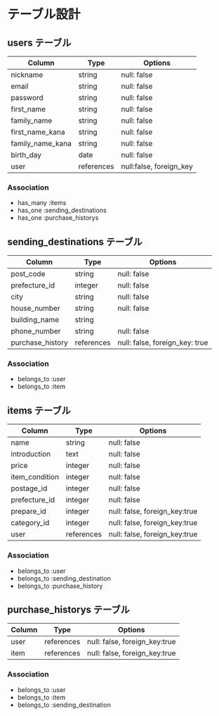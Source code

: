 # テーブル設計

## users テーブル

| Column   | Type   | Options     |
| -------- | ------ | ----------- |
| nickname | string | null: false |
| email    | string | null: false |
| password | string | null: false |
| first_name   | string | null: false |
| family_name  | string | null: false |
| first_name_kana | string | null: false |
| family_name_kana | string | null: false |
| birth_day | date | null: false |
| user | references | null:false, foreign_key |

### Association

- has_many :items
- has_one :sending_destinations
- has_one :purchase_historys

## sending_destinations テーブル

| Column | Type       | Options                        |
| ------ | ---------- | ------------------------------ |
| post_code | string | null: false                    |
| prefecture_id | integer | null: false              |
| city | string | null: false                          |
| house_number | string | null: false                  |
| building_name | string |                             |
| phone_number | string | null: false                 |
| purchase_history | references | null: false, foreign_key: true |

### Association

- belongs_to :user
- belongs_to :item

## items テーブル

| Column  | Type       | Options                        |
| ------- | ---------- | ------------------------------ |
| name    | string     | null: false                    |
| introduction | text | null: false                     |
| price | integer | null: false                         |
| item_condition | integer | null: false                |
| postage_id | integer | null: false                 |
| prefecture_id | integer | null: false              |
| prepare_id | integer | null: false, foreign_key:true |
| category_id | integer | null: false, foreign_key:true |
| user | references | null: false, foreign_key:true | 

### Association

- belongs_to :user
- belongs_to :sending_destination
- belongs_to :purchase_history

## purchase_historys テーブル

| Column  | Type       | Options                        |
| ------- | ---------- | ------------------------------ |
| user | references | null: false, foreign_key:true |
| item | references | null: false, foreign_key:true |

### Association

- belongs_to :user
- belongs_to :item
- belongs_to :sending_destination